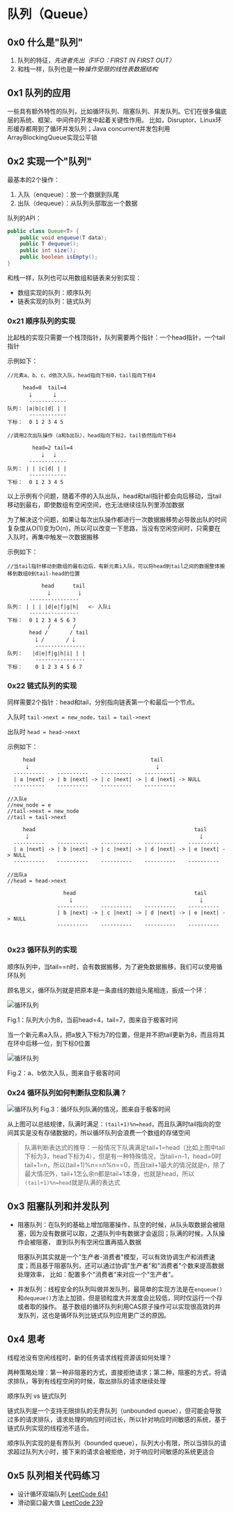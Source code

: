 # 队列（Queue）

## 0x0 什么是"队列"
1. 队列的特征，*先进者先出（FIFO：FIRST IN FIRST OUT）*
2. 和栈一样，队列也是一种*操作受限的线性表数据结构*

## 0x1 队列的应用

一些具有额外特性的队列，比如循环队列、阻塞队列、并发队列。它们在很多偏底层的系统、框架、中间件的开发中起着关键性作用。
比如，Disruptor、Linux环形缓存都用到了循环并发队列；Java concurrent并发包利用ArrayBlockingQueue实现公平锁

## 0x2 实现一个"队列"

最基本的2个操作：

1. 入队（enqueue）：放一个数据到队尾
2. 出队（dequeue）：从队列头部取出一个数据

队列的API：

```java
public class Queue<T> {
    public void enqueue(T data);
    public T dequeue();
    public int size();
    public boolean isEmpty();
}
```

和栈一样，队列也可以用数组和链表来分别实现：

* 数组实现的队列：顺序队列
* 链表实现的队列：链式队列

### 0x21 顺序队列的实现

比起栈的实现只需要一个栈顶指针，队列需要两个指针：一个head指针，一个tail指针

示例如下：

```
//元素a、b、c、d依次入队，head指向下标0，tail指向下标4

     head=0  tail=4
       ￬       ￬
       ------------
队列： |a|b|c|d| | |
       ------------
下标：  0 1 2 3 4 5

//调用2次出队操作（a和b出队），head指向下标2，tail依然指向下标4

        head=2 tail=4
           ￬   ￬
       ------------
队列： | | |c|d| | |
       ------------
下标：  0 1 2 3 4 5
```

以上示例有个问题，随着不停的入队出队，head和tail指针都会向后移动，当tail移动到最右，即使数组有空闲空间，也无法继续往队列里添加数据

为了解决这个问题，如果让每次出队操作都进行一次数据搬移势必导致出队的时间复杂度从O(1)变为O(n)，所以可以改变一下思路，当没有空闲空间时，只需要在
入队时，再集中触发一次数据搬移

示例如下：

```
//当tail指针移动到数组的最右边后，有新元素i入队，可以将head到tail之间的数据整体搬移到数组0到tail-head的位置

           head      tail
             ￬         ￬
       ----------------
队列： | | | |d|e|f|g|h|   <- 入队i
       ----------------
下标：  0 1 2 3 4 5 6 7
             /       /
       head /       / tail
         ￬ /       / ￬
         ----------------
队列：   |d|e|f|g|h|i| | |
         ----------------
下标：    0 1 2 3 4 5 6 7
```

### 0x22 链式队列的实现

同样需要2个指针：head和tail，分别指向链表第一个和最后一个节点。

入队时 `tail->next = new_node，tail = tail->next`

出队时 `head = head->next`

示例如下：

```
     head                                     tail
      ￬                                         ￬
  ----------    ----------    ----------    ----------
  | a |next| -> | b |next| -> | c |next| -> | d |next| -> NULL
  ----------    ----------    ----------    ----------
  
//入队e
//new_node = e
//tail->next = new_node
//tail = tail->next

     head                                                   tail
      ￬                                                       ￬
  ----------    ----------    ----------    ----------    ----------
  | a |next| -> | b |next| -> | c |next| -> | d |next| -> | e |next| -> NULL
  ----------    ----------    ----------    ----------    ----------

//出队a
//head = head->next

                  head                                      tail
                    ￬                                         ￬
                ----------    ----------    ----------    ----------
                | b |next| -> | c |next| -> | d |next| -> | e |next| -> NULL
                ----------    ----------    ----------    ----------
                                 

```

### 0x23 循环队列的实现

顺序队列中，当tail==n时，会有数据搬移，为了避免数据搬移，我们可以使用循环队列

顾名思义，循环队列就是把原本是一条直线的数组头尾相连，扳成一个环：

![循环队列](img/circular_queue1.jpg)

Fig.1：队列大小为8，当前head=4，tail=7，图来自于极客时间

当一个新元素a入队，把a放入下标为7的位置，但是并不把tail更新为8，而且将其在环中后移一位，到下标0位置

![循环队列](img/circular_queue2.jpg)

Fig.2：a、b依次入队，图来自于极客时间

### 0x24 循环队列如何判断队空和队满？

![循环队列](img/circular_queue3.jpg)
Fig.3：循环队列队满的情况，图来自于极客时间

从上图可以总结规律，队满时满足：`(tail+1)%n=head`，而且队满时tail指向的空间其实是没有存储数据的，所以循环队列会浪费一个数组的存储空间

> 队满判断表达式的推导：一般情况下队满满足tail+1=head（比如上图中tail下标为3，head下标为4），但是有一种特殊情况，当tail=n-1，head=0时
  tail+1=n，所以(tail+1)%n==n%n==0，而且tail+1最大的情况就是n，除了最大情况外，tail+1怎么余n都是tail+1本身，也就是head，所以
  `(tail+1)%n=head`就是队满的表达式

## 0x3 阻塞队列和并发队列

* 阻塞队列：在队列的基础上增加阻塞操作，队空的时候，从队头取数据会被阻塞，因为没有数据可以取，之道队列中有数据才会返回；队满的时候，入队操作会被阻塞，
直到队列有空闲位置再插入数据

    阻塞队列其实就是一个"生产者-消费者"模型，可以有效协调生产和消费速度；而且基于阻塞队列，还可以通过协调"生产者"和"消费者"个数来提高数据处理效率，
    比如：配置多个"消费者"来对应一个"生产者"。

* 并发队列：线程安全的队列叫做并发队列，最简单的实现方法是在`enqueue()`和`dequeue()`方法上加锁，但是锁粒度大并发度会比较低，同时仅运行一个存或者取的操作。
基于数组的循环队列利用CAS原子操作可以实现很高效的并发队列，这也是循环队列比链式队列应用更广泛的原因。

## 0x4 思考

线程池没有空闲线程时，新的任务请求线程资源该如何处理？

两种策略处理：第一种非阻塞的方式，直接拒绝请求；第二种，阻塞的方式，将请求排队，等到有线程空闲的时候，取出排队的请求继续处理

顺序队列 vs 链式队列

链式队列是一个支持无限排队的无界队列（unbounded queue），但可能会导致过多的请求排队，请求处理的响应时间过长，所以针对响应时间敏感的系统，基于链式队列实现的线程池不适合。

顺序队列实现的是有界队列（bounded queue），队列大小有限，所以当排队的请求超过队列大小时，接下来的请求会被拒绝，对于响应时间敏感的系统更适合

## 0x5 队列相关代码练习

* 设计循环双端队列 [LeetCode 641](https://leetcode-cn.com/problems/design-circular-deque/)
* 滑动窗口最大值 [LeetCode 239](https://leetcode-cn.com/problems/sliding-window-maximum/)